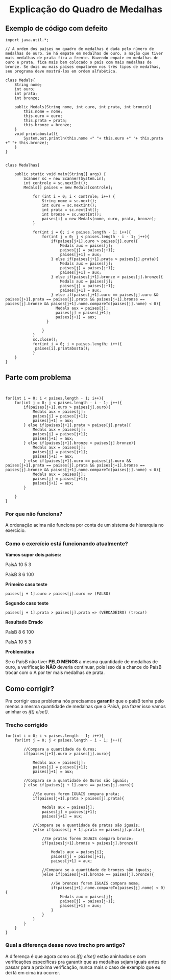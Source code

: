 <h1 align="center"> Explicação do Quadro de Medalhas </h1>

## Exemplo de código com defeito

```
import java.util.*;

// A ordem dos países no quadro de medalhas é dada pelo número de medalhas de ouro. Se há empate em medalhas de ouro, a nação que tiver mais medalhas de prata fica a frente. Havendo empate em medalhas de ouro e prata, fica mais bem colocado o país com mais medalhas de bronze. Se dois ou mais países empatarem nos três tipos de medalhas, seu programa deve mostrá-los em ordem alfabética.

class Medals{
    String nome;
    int ouro;
    int prata;
    int bronze;
    
    public Medals(String nome, int ouro, int prata, int bronze){
        this.nome = nome;
        this.ouro = ouro;
        this.prata = prata;
        this.bronze = bronze;
    }
    void printabosta(){
        System.out.println(this.nome +" "+ this.ouro +" "+ this.prata +" "+ this.bronze);
    }
}


class Medalhas{
    
    public static void main(String[] args) { 
        Scanner sc = new Scanner(System.in);
        int controle = sc.nextInt(); 
        Medals[] paises = new Medals[controle]; 
        
            for (int i = 0; i < controle; i++) {
                String nome = sc.next(); 
                int ouro = sc.nextInt();
                int prata = sc.nextInt();
                int bronze = sc.nextInt();
                paises[i] = new Medals(nome, ouro, prata, bronze); 
            }
            
            for(int i = 0; i < paises.length - 1; i++){
                for(int j = 0; j < paises.length - i - 1; j++){
                    if(paises[j+1].ouro > paises[j].ouro){
                        Medals aux = paises[j];
                        paises[j] = paises[j+1];
                        paises[j+1] = aux;
                    } else if(paises[j+1].prata > paises[j].prata){
                        Medals aux = paises[j];
                        paises[j] = paises[j+1];
                        paises[j+1] = aux;
                    } else if(paises[j+1].bronze > paises[j].bronze){
                        Medals aux = paises[j];
                        paises[j] = paises[j+1];
                        paises[j+1] = aux;
                    } else if(paises[j+1].ouro == paises[j].ouro && paises[j+1].prata == paises[j].prata && paises[j+1].bronze == paises[j].bronze && paises[j+1].nome.compareTo(paises[j].nome) < 0){
                      Medals aux = paises[j];
                      paises[j] = paises[j+1];
                      paises[j+1] = aux;
                  } 
                    
                }
            }
            sc.close();
            for(int i = 0; i < paises.length; i++){
             paises[i].printabosta();
            }
    }
}
```

## Parte com problema

```


for(int i = 0; i < paises.length - 1; i++){
    for(int j = 0; j < paises.length - i - 1; j++){
        if(paises[j+1].ouro > paises[j].ouro){
            Medals aux = paises[j];
            paises[j] = paises[j+1];
            paises[j+1] = aux;
        } else if(paises[j+1].prata > paises[j].prata){
            Medals aux = paises[j];
            paises[j] = paises[j+1];
            paises[j+1] = aux;
        } else if(paises[j+1].bronze > paises[j].bronze){
            Medals aux = paises[j];
            paises[j] = paises[j+1];
            paises[j+1] = aux;
        } else if(paises[j+1].ouro == paises[j].ouro && paises[j+1].prata == paises[j].prata && paises[j+1].bronze == paises[j].bronze && paises[j+1].nome.compareTo(paises[j].nome) < 0){
            Medals aux = paises[j];
            paises[j] = paises[j+1];
            paises[j+1] = aux;
        } 

    }
}

```

### Por que não funciona?

A ordenação acima não funciona por conta de um sistema de hierarquia no exercício.

### Como o exercício está funcionando atualmente?

**Vamos supor dois países:**

PaísA 10 5 3

PaísB 8 6 100

**Primeiro caso teste**

```
paises[j + 1].ouro > paises[j].ouro => (FALSO)
```
**Segundo caso teste**
```
paises[j + 1].prata > paises[j].prata => (VERDADEIRO) (troca!)
```
**Resultado Errado**

PaísB 8 6 100

PaísA 10 5 3

**Problemática**

Se o PaísB não tiver **PELO MENOS** a mesma quantidade de medalhas de ouro, a verificação **NÃO** deveria continuar, pois isso dá a chance do PaísB trocar com o A por ter mais medalhas de prata. 

## Como corrigir?

Pra corrigir esse problema nós precisamos **garantir** que o paísB tenha pelo menos a mesma quantidade de medalhas que o PaísA, pra fazer isso vamos aninhar os _if() else()_.

### Trecho corrigido 

```
for(int i = 0; i < paises.length - 1; i++){
    for(int j = 0; j < paises.length - i - 1; j++){

        //Compara a quantidade de Ouros;
        if(paises[j+1].ouro > paises[j].ouro){

            Medals aux = paises[j];
            paises[j] = paises[j+1];
            paises[j+1] = aux;

        //Compara se a quantidade de Ouros são iguais;
        } else if(paises[j + 1].ouro == paises[j].ouro){
            
            //Se ouros forem IGUAIS compara prata;
            if(paises[j+1].prata > paises[j].prata){

                Medals aux = paises[j];
                paises[j] = paises[j+1];
                paises[j+1] = aux;

            //Compara se a quantidade de pratas são iguais;
            }else if(paises[j + 1].prata == paises[j].prata){

                //Se pratas forem IGUAIS compara bronze;
                if(paises[j+1].bronze > paises[j].bronze){

                    Medals aux = paises[j];
                    paises[j] = paises[j+1];
                    paises[j+1] = aux;

                //Compara se a quantidade de bronzes são iguais;
                }else if(paises[j+1].bronze == paises[j].bronze){

                    //Se bronzes forem IGUAIS compara nome;
                    if(paises[j+1].nome.compareTo(paises[j].nome) < 0){
                        Medals aux = paises[j];
                        paises[j] = paises[j+1];
                        paises[j+1] = aux;
                    }
                }
            }
        } 
    }
}
```
### Qual a diferença desse novo trecho pro antigo?

A diferença é que agora como os _if() else()_ estão aninhados e com verificações específicas pra garantir que as medalhas sejam iguais antes de passar para a próxima verificação, nunca mais o caso de exemplo que eu dei lá em cima irá ocorrer.

